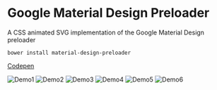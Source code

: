 # Google Material Design Preloader
A CSS animated SVG implementation of the Google Material Design preloader

```
bower install material-design-preloader
```

[Codepen](http://codepen.io/rudi_theunissen/pen/xbYZjB)

![Demo1](http://i.imgur.com/VDdIDOR.gif)
![Demo2](http://i.imgur.com/LDuHZef.gif)
![Demo3](http://i.imgur.com/HC3a6u3.gif)
![Demo4](http://i.imgur.com/DSHznsG.gif)
![Demo5](http://i.imgur.com/QL4ub85.gif)
![Demo6](http://i.imgur.com/cxsT7rS.gif)
